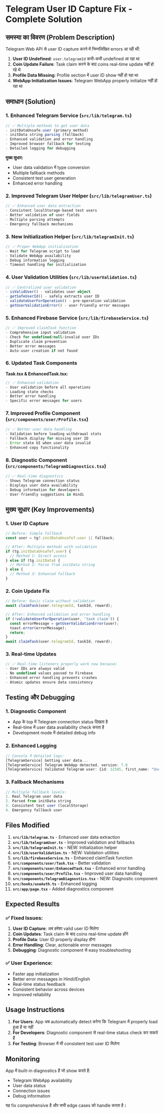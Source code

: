 # Telegram User ID Capture Fix - Complete Solution

## समस्या का विवरण (Problem Description)

Telegram Web API से user ID capture करने में निम्नलिखित errors आ रही थीं:

1. **User ID Undefined**: `user.telegramId` कभी-कभी undefined आ रहा था
2. **Coin Update Failure**: Task claim करने के बाद coins real-time update नहीं हो रहे थे
3. **Profile Data Missing**: Profile section में user ID show नहीं हो रहा था
4. **WebApp Initialization Issues**: Telegram WebApp properly initialize नहीं हो रहा था

## समाधान (Solution)

### 1. Enhanced Telegram Service (`src/lib/telegram.ts`)

```typescript
// ✅ Multiple methods to get user data
- initDataUnsafe.user (primary method)
- initData string parsing (fallback)
- Enhanced validation and error handling
- Improved browser fallback for testing
- Detailed logging for debugging
```

**मुख्य सुधार:**
- User data validation में type conversion
- Multiple fallback methods
- Consistent test user generation
- Enhanced error handling

### 2. Improved Telegram User Helper (`src/lib/telegramUser.ts`)

```typescript
// ✅ Enhanced user data extraction
- Consistent localStorage-based test users
- Better validation of user fields
- Multiple parsing attempts
- Emergency fallback mechanisms
```

### 3. New Initialization Helper (`src/lib/telegramInit.ts`)

```typescript
// ✅ Proper WebApp initialization
- Wait for Telegram script to load
- Validate WebApp availability
- Debug information logging
- Timeout handling for initialization
```

### 4. User Validation Utilities (`src/lib/userValidation.ts`)

```typescript
// ✅ Centralized user validation
- isValidUser() - validates user object
- getSafeUserId() - safely extracts user ID
- validateUserForOperation() - pre-operation validation
- getUserValidationError() - user-friendly error messages
```

### 5. Enhanced Firebase Service (`src/lib/firebaseService.ts`)

```typescript
// ✅ Improved claimTask function
- Comprehensive input validation
- Check for undefined/null/invalid user IDs
- Duplicate claim prevention
- Better error messages
- Auto-user creation if not found
```

### 6. Updated Task Components

**Task.tsx & EnhancedTask.tsx:**
```typescript
// ✅ Enhanced validation
- User validation before all operations
- Loading state checks
- Better error handling
- Specific error messages for users
```

### 7. Improved Profile Component (`src/components/user/Profile.tsx`)

```typescript
// ✅ Better user data handling
- Validation before loading withdrawal stats
- Fallback display for missing user ID
- Error state UI when user data invalid
- Enhanced copy functionality
```

### 8. Diagnostic Component (`src/components/TelegramDiagnostics.tsx`)

```typescript
// ✅ Real-time diagnostics
- Shows Telegram connection status
- Displays user data availability
- Debug information for developers
- User-friendly suggestions in Hindi
```

## मुख्य सुधार (Key Improvements)

### 1. User ID Capture
```typescript
// Before: Simple fallback
const user = tg?.initDataUnsafe?.user || fallback;

// After: Multiple methods with validation
if (tg.initDataUnsafe?.user) {
  // Method 1: Direct access
} else if (tg.initData) {
  // Method 2: Parse from initData string
} else {
  // Method 3: Enhanced fallback
}
```

### 2. Coin Update Fix
```typescript
// Before: Basic claim without validation
await claimTask(user.telegramId, taskId, reward);

// After: Enhanced validation and error handling
if (!validateUserForOperation(user, 'task claim')) {
  const errorMessage = getUserValidationError(user);
  toast.error(errorMessage);
  return;
}
await claimTask(user.telegramId, taskId, reward);
```

### 3. Real-time Updates
```typescript
// ✅ Real-time listeners properly work now because:
- User IDs are always valid
- No undefined values passed to Firebase
- Enhanced error handling prevents crashes
- Atomic updates ensure data consistency
```

## Testing और Debugging

### 1. Diagnostic Component
- App के top में Telegram connection status दिखता है
- Real-time में user data availability check करता है
- Development mode में detailed debug info

### 2. Enhanced Logging
```typescript
// Console में detailed logs:
[TelegramService] Getting user data...
[TelegramService] Telegram WebApp detected, version: 7.0
[TelegramService] Validated Telegram user: {id: 12345, first_name: "User"}
```

### 3. Fallback Mechanisms
```typescript
// Multiple fallback levels:
1. Real Telegram user data
2. Parsed from initData string  
3. Consistent test user (localStorage)
4. Emergency fallback user
```

## Files Modified

1. **`src/lib/telegram.ts`** - Enhanced user data extraction
2. **`src/lib/telegramUser.ts`** - Improved validation and fallbacks
3. **`src/lib/telegramInit.ts`** - NEW: Initialization helper
4. **`src/lib/userValidation.ts`** - NEW: Validation utilities
5. **`src/lib/firebaseService.ts`** - Enhanced claimTask function
6. **`src/components/user/Task.tsx`** - Better validation
7. **`src/components/user/EnhancedTask.tsx`** - Enhanced error handling
8. **`src/components/user/Profile.tsx`** - Improved user data handling
9. **`src/components/TelegramDiagnostics.tsx`** - NEW: Diagnostic component
10. **`src/hooks/useAuth.ts`** - Enhanced logging
11. **`src/app/page.tsx`** - Added diagnostics component

## Expected Results

### ✅ Fixed Issues:
1. **User ID Capture**: अब हमेशा valid user ID मिलेगा
2. **Coin Updates**: Task claim के बाद coins real-time update होंगे
3. **Profile Data**: User ID properly display होगा
4. **Error Handling**: Clear, actionable error messages
5. **Debugging**: Diagnostic component से easy troubleshooting

### ✅ User Experience:
- Faster app initialization
- Better error messages in Hindi/English
- Real-time status feedback
- Consistent behavior across devices
- Improved reliability

## Usage Instructions

1. **For Users**: App अब automatically detect करेगा कि Telegram में properly load हुआ है या नहीं
2. **For Developers**: Diagnostic component से real-time status check कर सकते हैं
3. **For Testing**: Browser में भी consistent test user ID मिलेगा

## Monitoring

App में built-in diagnostics हैं जो show करते हैं:
- Telegram WebApp availability
- User data status  
- Connection issues
- Debug information

यह fix comprehensive है और सभी edge cases को handle करता है।